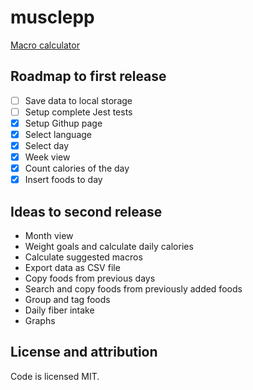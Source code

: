# musclepp
[Macro calculator](https://jussijartamo.github.io/)

## Roadmap to first release

- [ ] Save data to local storage
- [ ] Setup complete Jest tests
- [x] Setup Githup page
- [x] Select language
- [x] Select day
- [x] Week view
- [x] Count calories of the day
- [x] Insert foods to day

## Ideas to second release

- Month view
- Weight goals and calculate daily calories
- Calculate suggested macros
- Export data as CSV file
- Copy foods from previous days
- Search and copy foods from previously added foods
- Group and tag foods
- Daily fiber intake
- Graphs

## License and attribution

Code is licensed MIT.